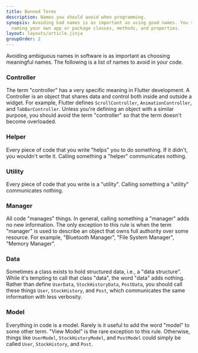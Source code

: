 ```yaml
---
title: Banned Terms
description: Names you should avoid when programming.
synopsis: Avoiding bad names is as important as using good names. You should avoid these terms when 
  naming your own app or package classes, methods, and properties.
layout: layouts/article.jinja
groupOrder: 2
---
```

Avoiding ambiguous names in software is as important as choosing meaningful names. The following
is a list of names to avoid in your code.

### Controller 
The term "controller" has a very specific meaning in Flutter development. A
Controller is an object that shares data and control both inside and outside a widget. For example,
Flutter defines `ScrollController`, `AnimationController`, and `TabBarController`. Unless you're
defining an object with a similar purpose, you should avoid the term "controller" so that the term
doesn't become overloaded.

### Helper 
Every piece of code that you write "helps" you to do something. If it didn't, you wouldn't
write it. Calling something a "helper" communicates nothing.

### Utility 
Every piece of code that you write is a "utility". Calling something a "utility"
communicates nothing.

### Manager
All code "manages" things. In general, calling something a "manager" adds no new
information. The only exception to this rule is when the term "manager" is used to describe an
object that owns full authority over some resource. For example, "Bluetooth Manager", "File
System Manager", "Memory Manager".

### Data 
Sometimes a class exists to hold structured data, i.e., a "data structure". While it's
tempting to call that class "data", the word "data" adds nothing. Rather than define `UserData`,
`StockHistoryData`, `PostData`, you should call these things `User`, `StockHistory`, and `Post`,
which communicates the same information with less verbosity.

### Model
Everything in code is a model. Rarely is it useful to add the word "model" to some
other term. "View Model" is the rare exception to this rule. Otherwise, things like `UserModel`,
`StockHistoryModel`, and `PostModel` could simply be called `User`, `StockHistory`, and `Post`.

